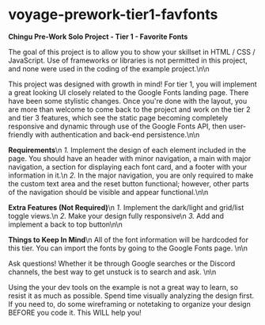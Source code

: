 # voyage-prework-tier1-favfonts
**Chingu Pre-Work Solo Project - Tier 1 - Favorite Fonts**

The goal of this project is to allow you to show your skillset in HTML / CSS / JavaScript. Use of frameworks or libraries is not permitted in this project, and none were used in the coding of the example project.\n\n

This project was designed with growth in mind! For tier 1, you will implement a great looking UI closely related to the Google Fonts landing page. There have been some stylistic changes. Once you're done with the layout, you are more than welcome to come back to the project and work on the tier 2 and tier 3 features, which see the static page becoming completely responsive and dynamic through use of the Google Fonts API, then user-friendly with authentication and back-end persistence.\n\n

**Requirements**\n
*1.* Implement the design of each element included in the page. You should have an header with minor navigation, a main with major navigation, a section for displaying each font card, and a footer with your information in it.\n
*2.* In the major navigation, you are only required to make the custom text area and the reset button functional; however, other parts of the navigation should be visible and appear functional.\n\n

**Extra Features (Not Required)**\n
*1.* Implement the dark/light and grid/list toggle views.\n
*2.* Make your design fully responsive\n
*3.* Add and implement a back to top button\n\n

**Things to Keep In Mind**\n
All of the font information will be hardcoded for this tier. You can import the fonts by going to the Google Fonts page. \n\n

Ask questions! Whether it be through Google searches or the Discord channels, the best way to get unstuck is to search and ask. \n\n

Using the your dev tools on the example is not a great way to learn, so resist it as much as possible. Spend time visually analyzing the design first. If you need to, do some wireframing or notetaking to organize your design BEFORE you code it. This WILL help you!



